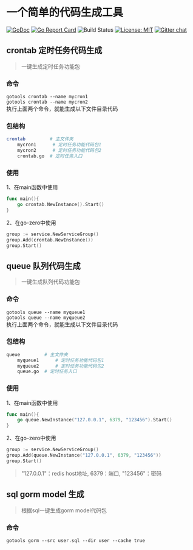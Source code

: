# 一个简单的代码生成工具

[![GoDoc](https://godoc.org/github.com/hibiken/asynq?status.svg)](https://godoc.org/github.com/hibiken/asynq)
[![Go Report Card](https://goreportcard.com/badge/github.com/hibiken/asynq)](https://goreportcard.com/report/github.com/hibiken/asynq)
![Build Status](https://github.com/hibiken/asynq/workflows/build/badge.svg)
[![License: MIT](https://img.shields.io/badge/license-MIT-green.svg)](https://opensource.org/licenses/MIT)
[![Gitter chat](https://badges.gitter.im/go-asynq/gitter.svg)](https://gitter.im/go-asynq/community)

## crontab 定时任务代码生成
> 一键生成定时任务功能包

### 命令
`gotools crontab --name mycron1`  
`gotools crontab --name mycron2`  
执行上面两个命令，就能生成以下文件目录代码

### 包结构
```sh
crontab         # 主文件夹             
    mycron1      # 定时任务功能代码包1
    mycron2      # 定时任务功能代码包2
    crontab.go  # 定时任务入口
```

### 使用
1、在main函数中使用
```go
func main(){
    go crontab.NewInstance().Start()
}
```
2、在go-zero中使用
```go
group := service.NewServiceGroup()
group.Add(crontab.NewInstance())
group.Start()
```

## queue 队列代码生成
> 一键生成队列代码功能包

### 命令
`gotools queue --name myqueue1`  
`gotools queue --name myqueue2`  
执行上面两个命令，就能生成以下文件目录代码

### 包结构
```sh
queue         # 主文件夹             
    myqueue1      # 定时任务功能代码包1
    myqueue2      # 定时任务功能代码包2
    queue.go  # 定时任务入口
```

### 使用
1、在main函数中使用
```go
func main(){
    go queue.NewInstance("127.0.0.1", 6379, "123456").Start()
}
```
2、在go-zero中使用
```go
group := service.NewServiceGroup()
group.Add(queue.NewInstance("127.0.0.1", 6379, "123456"))
group.Start()
```
> "127.0.0.1"：redis host地址, 6379：端口, "123456"：密码

## sql gorm model 生成
> 根据sql一键生成gorm model代码包

### 命令
`gotools gorm --src user.sql --dir user --cache true`

